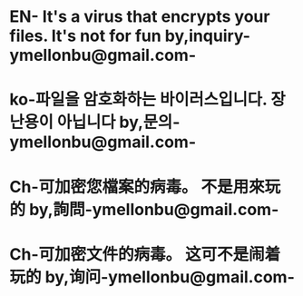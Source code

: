 # EN- It's a virus that encrypts your files. It's not for fun by,inquiry-ymellonbu@gmail.com-
# ko-파일을 암호화하는 바이러스입니다. 장난용이 아닙니다 by,문의-ymellonbu@gmail.com-
# Ch-可加密您檔案的病毒。 不是用來玩的 by,詢問-ymellonbu@gmail.com-
# Ch-可加密文件的病毒。 这可不是闹着玩的 by,询问-ymellonbu@gmail.com-
